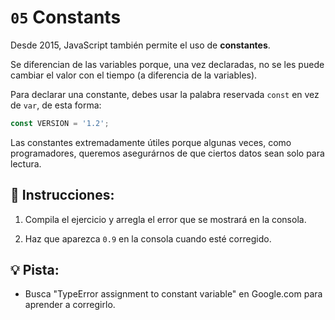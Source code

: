# `05` Constants

Desde 2015, JavaScript también permite el uso de **constantes**.

Se diferencian de las variables porque, una vez declaradas, no se les puede cambiar el valor con el tiempo (a diferencia de la variables).

Para declarar una constante, debes usar la palabra reservada `const` en vez de `var`, de esta forma:

```js
const VERSION = '1.2';
```

Las constantes extremadamente útiles porque algunas veces, como programadores, queremos asegurárnos de que ciertos datos sean solo para lectura.

## 📝  Instrucciones:

1. Compila el ejercicio y arregla el error que se mostrará en la consola. 

2. Haz que aparezca `0.9` en la consola cuando esté corregido.

## 💡 Pista:

+ Busca "TypeError assignment to constant variable" en Google.com para aprender a corregirlo.